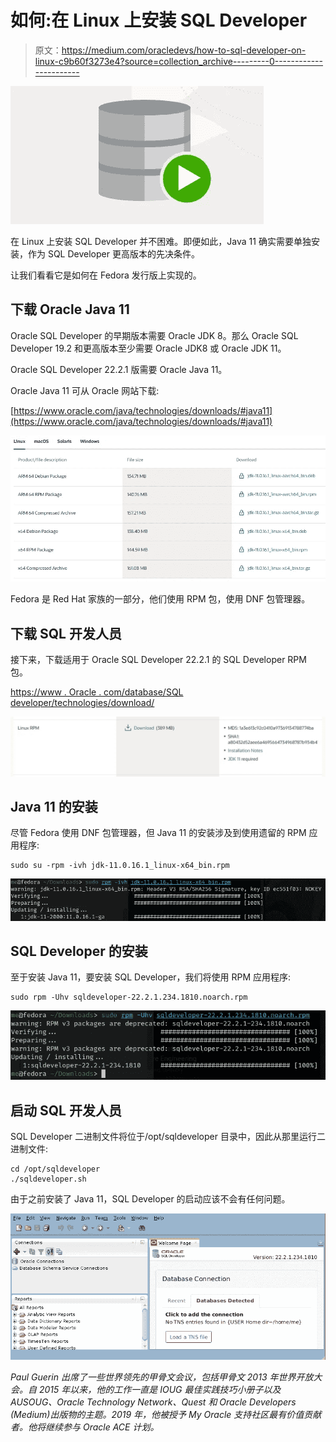 # 如何:在 Linux 上安装 SQL Developer

> 原文：<https://medium.com/oracledevs/how-to-sql-developer-on-linux-c9b60f3273e4?source=collection_archive---------0----------------------->

![](img/7a2d756ce314956b7eefc0139d6ab109.png)

在 Linux 上安装 SQL Developer 并不困难。即便如此，Java 11 确实需要单独安装，作为 SQL Developer 更高版本的先决条件。

让我们看看它是如何在 Fedora 发行版上实现的。

## 下载 Oracle Java 11

Oracle SQL Developer 的早期版本需要 Oracle JDK 8。那么 Oracle SQL Developer 19.2 和更高版本至少需要 Oracle JDK8 或 Oracle JDK 11。

Oracle SQL Developer 22.2.1 版需要 Oracle Java 11。

Oracle Java 11 可从 Oracle 网站下载:

[https://www.oracle.com/java/technologies/downloads/#java11](https://www.oracle.com/java/technologies/downloads/#java11)

![](img/0fcb6a36c4f37ed09c7e834b8d0a7081.png)

Fedora 是 Red Hat 家族的一部分，他们使用 RPM 包，使用 DNF 包管理器。

## 下载 SQL 开发人员

接下来，下载适用于 Oracle SQL Developer 22.2.1 的 SQL Developer RPM 包。

[https://www . Oracle . com/database/SQL developer/technologies/download/](https://www.oracle.com/database/sqldeveloper/technologies/download/)

![](img/ad53eb24c3051375cdfd126732cdf23e.png)

## Java 11 的安装

尽管 Fedora 使用 DNF 包管理器，但 Java 11 的安装涉及到使用遗留的 RPM 应用程序:

```
sudo su -rpm -ivh jdk-11.0.16.1_linux-x64_bin.rpm
```

![](img/993e1bc26cecc64a6dbab92ec2a932c0.png)

## SQL Developer 的安装

至于安装 Java 11，要安装 SQL Developer，我们将使用 RPM 应用程序:

```
sudo rpm -Uhv sqldeveloper-22.2.1.234.1810.noarch.rpm
```

![](img/bfa74379aec1069589a6b1383731a055.png)

## 启动 SQL 开发人员

SQL Developer 二进制文件将位于/opt/sqldeveloper 目录中，因此从那里运行二进制文件:

```
cd /opt/sqldeveloper
./sqldeveloper.sh
```

由于之前安装了 Java 11，SQL Developer 的启动应该不会有任何问题。

![](img/72d55b6bf1a9051636aca30cdec48be8.png)

*Paul Guerin 出席了一些世界领先的甲骨文会议，包括甲骨文 2013 年世界开放大会。自 2015 年以来，他的工作一直是 IOUG 最佳实践技巧小册子以及 AUSOUG、Oracle Technology Network、Quest 和 Oracle Developers (Medium)出版物的主题。2019 年，他被授予 My Oracle 支持社区最有价值贡献者。他将继续参与 Oracle ACE 计划。*